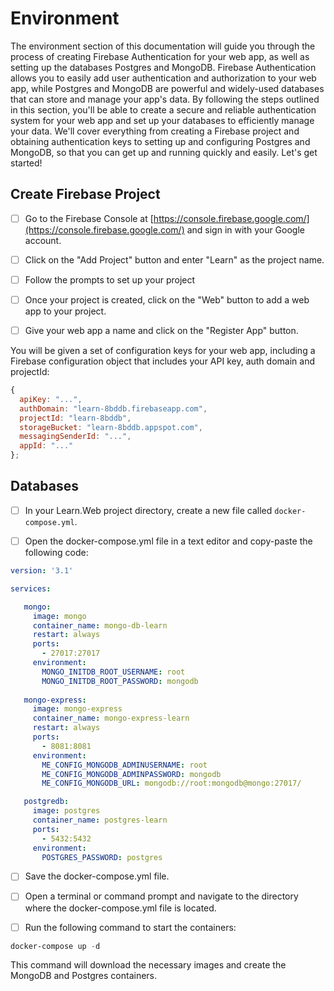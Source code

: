 # Environment

The environment section of this documentation will guide you through the process of creating Firebase Authentication for your web app, as well as setting up the databases Postgres and MongoDB. Firebase Authentication allows you to easily add user authentication and authorization to your web app, while Postgres and MongoDB are powerful and widely-used databases that can store and manage your app's data. By following the steps outlined in this section, you'll be able to create a secure and reliable authentication system for your web app and set up your databases to efficiently manage your data. We'll cover everything from creating a Firebase project and obtaining authentication keys to setting up and configuring Postgres and MongoDB, so that you can get up and running quickly and easily. Let's get started!

## Create Firebase Project

- [ ] Go to the Firebase Console at [https://console.firebase.google.com/](https://console.firebase.google.com/) and sign in with your Google account.

- [ ] Click on the "Add Project" button and enter "Learn" as the project name.

- [ ] Follow the prompts to set up your project

- [ ] Once your project is created, click on the "Web" button to add a web app to your project.

- [ ]  Give your web app a name and click on the "Register App" button.

You will be given a set of configuration keys for your web app, including a Firebase configuration object that includes your API key, auth domain and projectId:

```javascript
{
  apiKey: "...",
  authDomain: "learn-8bddb.firebaseapp.com",
  projectId: "learn-8bddb",
  storageBucket: "learn-8bddb.appspot.com",
  messagingSenderId: "...",
  appId: "..."
};
```

## Databases

- [ ] In your Learn.Web project directory, create a new file called `docker-compose.yml`.

- [ ] Open the docker-compose.yml file in a text editor and copy-paste the following code:

```yml
version: '3.1'

services:

   mongo:
     image: mongo
     container_name: mongo-db-learn
     restart: always
     ports:
       - 27017:27017
     environment:
       MONGO_INITDB_ROOT_USERNAME: root
       MONGO_INITDB_ROOT_PASSWORD: mongodb
   
   mongo-express:
     image: mongo-express
     container_name: mongo-express-learn
     restart: always
     ports:
       - 8081:8081
     environment:
       ME_CONFIG_MONGODB_ADMINUSERNAME: root
       ME_CONFIG_MONGODB_ADMINPASSWORD: mongodb
       ME_CONFIG_MONGODB_URL: mongodb://root:mongodb@mongo:27017/

   postgredb:
     image: postgres
     container_name: postgres-learn
     ports:
       - 5432:5432
     environment:
       POSTGRES_PASSWORD: postgres

```

- [ ] Save the docker-compose.yml file.

- [ ] Open a terminal or command prompt and navigate to the directory where the docker-compose.yml file is located.

- [ ] Run the following command to start the containers:

```powershell
docker-compose up -d
```

This command will download the necessary images and create the MongoDB and Postgres containers.

